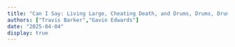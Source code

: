 ```yaml
---
title: "Can I Say: Living Large, Cheating Death, and Drums, Drums, Drums"
authors: ["Travis Barker","Gavin Edwards"]
date: "2025-04-04"
display: true
---
```


<!-- Your comments or review here -->
